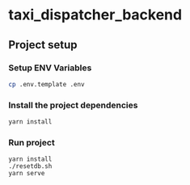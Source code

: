 # taxi_dispatcher_backend

## Project setup

### Setup ENV Variables

```bash
cp .env.template .env
```

### Install the project dependencies

```bash
yarn install
```

### Run project
```
yarn install
./resetdb.sh
yarn serve
```

